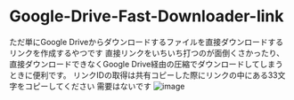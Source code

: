 # Google-Drive-Fast-Downloader-link
ただ単にGoogle Driveからダウンロードするファイルを直接ダウンロードするリンクを作成するやつです
直接リンクをいちいち打つのが面倒くさかったり、直接ダウンロードできなくGoogle Drive経由の圧縮でダウンロードしてしまうときに便利です。
リンクIDの取得は共有コピーした際にリンクの中にある33文字をコピーしてください
需要はないです
![image](https://github.com/sukairando/Google-Drive-Fast-Downloader-link.github.io/assets/83498837/344b0546-87ce-4aba-81d0-01ab1ba1b093)
